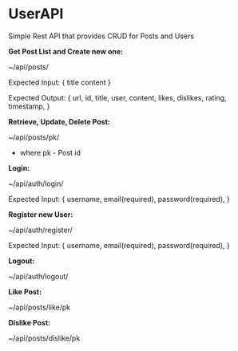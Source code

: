 # UserAPI
Simple Rest API that provides CRUD for Posts and Users

**Get Post List and Create new one:**

  ~/api/posts/
  
  Expected Input:
  {
    title
    content
  }
  
  Expected Output:
  {
    url,
    id,
    title,
    user,
    content,
    likes,
    dislikes,
    rating,
    timestamp,
  }
  

**Retrieve, Update, Delete Post:**

  ~/api/posts/pk/
  - where pk - Post id
  
**Login:**

  ~/api/auth/login/
  
  Expected Input:
  {
    username,
    email(required),
    password(required),
  }

**Register new User:**

  ~/api/auth/register/
  
  Expected Input:
  {
    username,
    email(required),
    password(required),
  }

**Logout:**

  ~/api/auth/logout/

**Like Post:**

  ~/api/posts/like/pk
  
**Dislike Post:**

  ~/api/posts/dislike/pk
